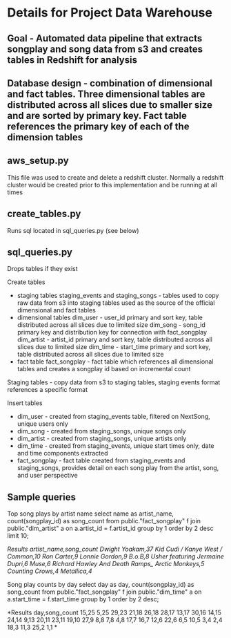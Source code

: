 # Details for Project Data Warehouse

## Goal - Automated data pipeline that extracts songplay and song data from s3 and creates tables in Redshift for analysis

## Database design - combination of dimensional and fact tables.  Three dimensional tables are distributed across all slices due to smaller size and are sorted by primary key.  Fact table references the primary key of each of the dimension tables

## aws_setup.py
This file was used to create and delete a redshift cluster.  Normally a redshift cluster would be created prior to this implementation and be running at all times

## create_tables.py
Runs sql located in sql_queries.py (see below)

## sql_queries.py
Drops tables if they exist

Create tables
- staging tables
staging_events and staging_songs - tables used to copy raw data from s3 into staging tables used as the source of the official dimensional and fact tables
- dimensional tables
dim_user - user_id primary and sort key, table distributed across all slices due to limited size
dim_song - song_id primary key and distribution key for connection with fact_songplay 
dim_artist - artist_id primary and sort key, table distributed across all slices due to limited size
dim_time - start_time primary and sort key, table distributed across all slices due to limited size
- fact table
fact_songplay - fact table which references all dimensional tables and creates a songplay id based on incremental count

Staging tables - copy data from s3 to staging tables, staging events format references a specific format

Insert tables
- dim_user - created from staging_events table, filtered on NextSong, unique users only
- dim_song - created from staging_songs, unique songs only
- dim_artist - created from staging_songs, unique artists only
- dim_time - created from staging_events, unique start times only, date and time components extracted
- fact_songplay - fact table created from staging_events and staging_songs, provides detail on each song play from the artist, song, and user perspective

## Sample queries
Top song plays by artist name
select
  name as artist_name,
  count(songplay_id) as song_count
from public."fact_songplay" f
  join public."dim_artist" a on a.artist_id = f.artist_id
group by 1
order by 2 desc
limit 10;

*Results
artist_name,song_count
Dwight Yoakam,37
Kid Cudi / Kanye West / Common,10
Ron Carter,9
Lonnie Gordon,9
B.o.B,8
Usher featuring Jermaine Dupri,6
Muse,6
Richard Hawley And Death Ramps_ Arctic Monkeys,5
Counting Crows,4
Metallica,4*

Song play counts by day
select
  day as day,
  count(songplay_id) as song_count
from public."fact_songplay" f
  join public."dim_time" a on a.start_time = f.start_time
group by 1
order by 2 desc;

*Results
day,song_count
15,25
5,25
29,23
21,18
26,18
28,17
13,17
30,16
14,15
24,14
9,13
20,11
23,11
19,10
27,9
8,8
7,8
4,8
17,7
16,7
12,6
22,6
6,5
10,5
3,4
2,4
18,3
11,3
25,2
1,1
*




